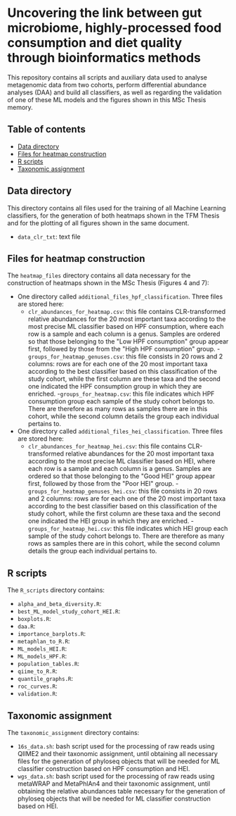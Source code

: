 # Uncovering the link between gut microbiome, highly-processed food consumption and diet quality through bioinformatics methods

This repository contains all scripts and auxiliary data used to analyse metagenomic data from two cohorts, perform differential abundance analyses (DAA) and build all classifiers, as well as regarding the validation of one of these ML models and the figures shown in this MSc Thesis memory.

## Table of contents
* [Data directory](#data-directory)
* [Files for heatmap construction](#files-for-heatmap-construction)
* [R scripts](#r-scripts)
* [Taxonomic assignment](#taxonomic-assignment)

## Data directory

This directory contains all files used for the training of all Machine Learning classifiers, for the generation of both heatmaps shown in the TFM Thesis and for the plotting of all figures shown in the same document.

- `data_clr_txt`: text file

## Files for heatmap construction

The `heatmap_files` directory contains all data necessary for the construction of heatmaps shown in the MSc Thesis (Figures 4 and 7):
- One directory called `additional_files_hpf_classification`. Three files are stored here:
    - `clr_abundances_for_heatmap.csv`: this file contains CLR-transformed relative abundances for the 20 most important taxa according to the most precise ML classifier based on HPF consumption, where each row is a sample and each column is a genus. Samples are ordered so that those belonging to the "Low HPF consumption" group appear first, followed by those from the "High HPF consumption" group.
    -`groups_for_heatmap_genuses.csv`: this file consists in 20 rows and 2 columns: rows are for each one of the 20 most important taxa according to the best classifier based on this classification of the study cohort, while the first column are these taxa and the second one indicated the HPF consumption group in which they are enriched.
    -`groups_for_heatmap.csv`: this file indicates which HPF consumption group each sample of the study cohort belongs to. There are therefore as many rows as samples there are in this cohort, while the second column details the group each individual pertains to.
- One directory called `additional_files_hei_classification`. Three files are stored here:
    - `clr_abundances_for_heatmap_hei.csv`: this file contains CLR-transformed relative abundances for the 20 most important taxa according to the most precise ML classifier based on HEI, where each row is a sample and each column is a genus. Samples are ordered so that those belonging to the "Good HEI" group appear first, followed by those from the "Poor HEI" group.
    -`groups_for_heatmap_genuses_hei.csv`: this file consists in 20 rows and 2 columns: rows are for each one of the 20 most important taxa according to the best classifier based on this classification of the study cohort, while the first column are these taxa and the second one indicated the HEI group in which they are enriched.
    -`groups_for_heatmap_hei.csv`: this file indicates which HEI group each sample of the study cohort belongs to. There are therefore as many rows as samples there are in this cohort, while the second column details the group each individual pertains to.

## R scripts

The `R_scripts` directory contains:
- `alpha_and_beta_diversity.R`:
- `best_ML_model_study_cohort_HEI.R`:
- `boxplots.R`:
- `daa.R`:
- `importance_barplots.R`:
- `metaphlan_to_R.R`:
- `ML_models_HEI.R`:
- `ML_models_HPF.R`:
- `population_tables.R`:
- `qiime_to_R.R`:
- `quantile_graphs.R`:
- `roc_curves.R`:
- `validation.R`:

## Taxonomic assignment

The `taxonomic_assignment` directory contains:
- `16s_data.sh`: bash script used for the processing of raw reads using QIIME2 and their taxonomic assignment, until obtaining all necessary files for the generation of phyloseq objects that will be needed for ML classifier construction based on HPF consumption and HEI.
- `wgs_data.sh`: bash script used for the processing of raw reads using metaWRAP and MetaPhlAn4 and their taxonomic assignment, until obtaining the relative abundances table necessary for the generation of phyloseq objects that will be needed for ML classifier construction based on HEI.

